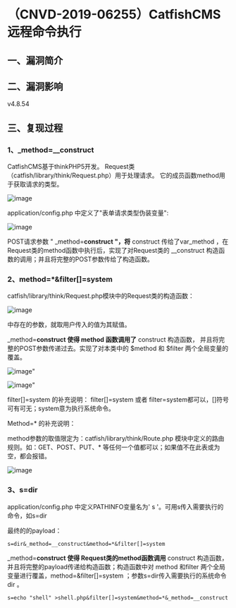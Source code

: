 # （CNVD-2019-06255）CatfishCMS远程命令执行

## 一、漏洞简介

## 二、漏洞影响

v4.8.54

## 三、复现过程

### 1、_method=__construct

CatfishCMS基于thinkPHP5开发。 Request类（catfish/library/think/Request.php）用于处理请求。 它的成员函数method用于获取请求的类型。

![image](https://www.hacking8.com/books/bug-web/CatfishCMS/238/media/rId25.png)

application/config.php 中定义了"表单请求类型伪装变量":

![image](https://www.hacking8.com/books/bug-web/CatfishCMS/238/media/rId26.png)

POST请求参数 " _method=**construct "，将** construct 传给了var_method ，在Request类的method函数中执行后，实现了对Request类的 __construct 构造函数的调用；并且将完整的POST参数传给了构造函数。

### 2、method=*&filter[]=system

catfish/library/think/Request.php模块中的Request类的构造函数：

![image](https://www.hacking8.com/books/bug-web/CatfishCMS/238/media/rId28.png)

中存在的参数，就取用户传入的值为其赋值。

_method=**construct 使得 method 函数调用了** construct 构造函数， 并且将完整的POST参数传递过去。实现了对本类中的 $method 和 $filter 两个全局变量的覆盖。

![image](https://www.hacking8.com/books/bug-web/CatfishCMS/238/media/rId29.png)"

![image](https://www.hacking8.com/books/bug-web/CatfishCMS/238/media/rId30.png)"

filter[]=system 的补充说明： filter[]=system 或者 filter=system都可以，[]符号可有可无；system意为执行系统命令。

Method=* 的补充说明：

method参数的取值限定为：catfish/library/think/Route.php 模块中定义的路由规则。如：GET、POST、PUT、* 等任何一个值都可以；如果值不在此表或为空，都会报错。

![image](https://www.hacking8.com/books/bug-web/CatfishCMS/238/media/rId31.png)

### 3、s=dir

application/config.php 中定义PATHINFO变量名为' s '。可用s传入需要执行的命令，如s=dir

最终的的payload：

```
s=dir&_method=__construct&method=*&filter[]=system
```

_method=**construct 使得 Request类的method函数调用** construct 构造函数，并且将完整的payload传递给构造函数；构造函数中对 method 和filter 两个全局变量进行覆盖，method=&filter[]=system ；参数s=dir传入需要执行的系统命令 dir 。

```
s=echo "shell" >shell.php&filter[]=system&method=*&_method=__construct
```